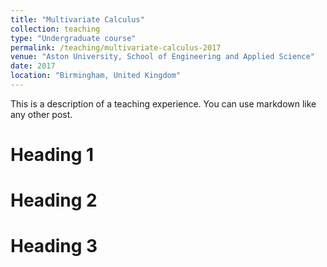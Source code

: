 ```yaml
---
title: "Multivariate Calculus"
collection: teaching
type: "Undergraduate course"
permalink: /teaching/multivariate-calculus-2017
venue: "Aston University, School of Engineering and Applied Science"
date: 2017
location: "Birmingham, United Kingdom"
---
```


This is a description of a teaching experience. You can use markdown like any other post.

Heading 1
======

Heading 2
======

Heading 3
======